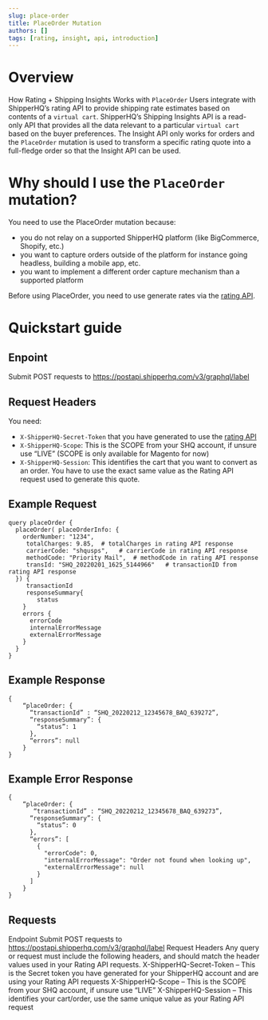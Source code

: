 ```yaml
---
slug: place-order
title: PlaceOrder Mutation
authors: []
tags: [rating, insight, api, introduction]
---
```


# Overview

How Rating + Shipping Insights Works with `PlaceOrder`
Users integrate with ShipperHQ’s rating API to provide shipping rate estimates based on contents of a `virtual cart`. ShipperHQ’s Shipping Insights API is a read-only API that provides all the data relevant to a particular `virtual cart` based on the buyer preferences. The Insight API only works for orders and the `PlaceOrder` mutation is used to transform a specific rating quote into a full-fledge order so that the Insight API can be used.

# Why should I use the `PlaceOrder` mutation?

You need to use the PlaceOrder mutation because:
* you do not relay on a supported ShipperHQ platform (like BigCommerce, Shopify, etc.)
* you want to capture orders outside of the platform for instance going headless, building a mobile app, etc.
* you want to implement a different order capture mechanism than a supported platform 
  
Before using PlaceOrder, you need to use generate rates via the [rating API](/rate). 

# Quickstart guide

## Enpoint
Submit POST requests to  https://postapi.shipperhq.com/v3/graphql/label

## Request Headers
You need:
* `X-ShipperHQ-Secret-Token` that you have generated to use the [rating API](/rate)
* `X-ShipperHQ-Scope`: This is the SCOPE from your SHQ account, if unsure use “LIVE” (SCOPE is only available for Magento for now)
* `X-ShipperHQ-Session`: This identifies the cart that you want to convert as an order. You have to use the exact same value as the Rating API request used to generate this quote.
  

## Example Request
```type=json
query placeOrder {
  placeOrder( placeOrderInfo: {
    orderNumber: "1234",      
     totalCharges: 9.85,  # totalCharges in rating API response
     carrierCode: "shqusps",   # carrierCode in rating API response   
     methodCode: "Priority Mail",  # methodCode in rating API response
     transId: "SHQ_20220201_1625_5144966"   # transactionID from rating API response
  }) {
     transactionId
     responseSummary{
        status
    }
    errors {
      errorCode
      internalErrorMessage
      externalErrorMessage
    }
  }
}
```

## Example Response
```type=json
{
    “placeOrder: {
      “transactionId” : “SHQ_20220212_12345678_BAQ_639272”,
      “responseSummary”: {
        “status”: 1
      },
      “errors”: null
    }
}
```

## Example Error Response
```type=json
{
    “placeOrder: {
       “transactionId” : “SHQ_20220212_12345678_BAQ_639273”,
      “responseSummary”: {
        “status”: 0
      },
      “errors”: [
        {
          "errorCode": 0,
          "internalErrorMessage": "Order not found when looking up",
          "externalErrorMessage": null
        }
      ]
    }
}
```

## Requests
Endpoint
Submit POST requests to  https://postapi.shipperhq.com/v3/graphql/label
Request Headers
Any query or request must include the following headers, and should match the header values used in your Rating API requests.
X-ShipperHQ-Secret-Token – This is the Secret token you have generated for your ShipperHQ account and are using your Rating API requests
X-ShipperHQ-Scope – This is the SCOPE from your SHQ account, if unsure use “LIVE”
X-ShipperHQ-Session – This identifies your cart/order, use the same unique value as your Rating API request

